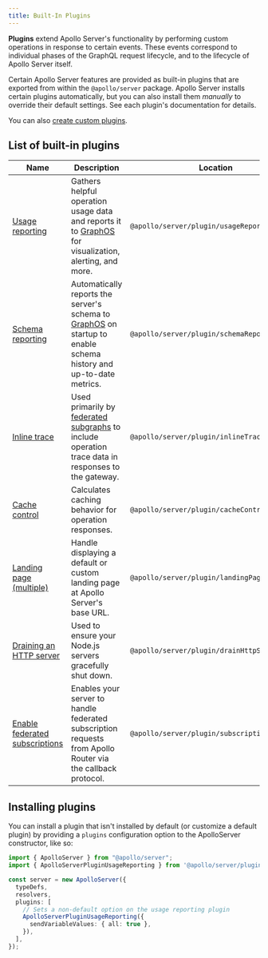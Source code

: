 ```yaml
---
title: Built-In Plugins
---
```


**Plugins** extend Apollo Server's functionality by performing custom operations in response to certain events. These events correspond to individual phases of the GraphQL request lifecycle, and to the lifecycle of Apollo Server itself.

Certain Apollo Server features are provided as built-in plugins that are exported from within the `@apollo/server` package. Apollo Server installs certain plugins automatically, but you can also install them _manually_ to override their default settings. See each plugin's documentation for details.

You can also [create custom plugins](./integrations/plugins/).

## List of built-in plugins

| Name | Description | Location |
|------|---------|-------------|
| [Usage reporting](./api/plugin/usage-reporting/) | Gathers helpful operation usage data and reports it to [GraphOS](/graphos/) for visualization, alerting, and more. |`@apollo/server/plugin/usageReporting` |
| [Schema reporting](./api/plugin/schema-reporting/) | Automatically reports the server's schema to [GraphOS](/graphos/) on startup to enable schema history and up-to-date metrics. | `@apollo/server/plugin/schemaReporting` |
| [Inline trace](./api/plugin/inline-trace/) | Used primarily by [federated subgraphs](https://www.apollographql.com/docs/federation/) to include operation trace data in responses to the gateway. | `@apollo/server/plugin/inlineTrace` |
| [Cache control](./api/plugin/cache-control/) | Calculates caching behavior for operation responses. | `@apollo/server/plugin/cacheControl` |
| [Landing page (multiple)](./api/plugin/landing-pages) | Handle displaying a default or custom landing page at Apollo Server's base URL. | `@apollo/server/plugin/landingPage/default` |
| [Draining an HTTP server](./api/plugin/drain-http-server) | Used to ensure your Node.js servers gracefully shut down. | `@apollo/server/plugin/drainHttpServer`|
| [Enable federated subscriptions](./api/plugin/subscription-callback) | Enables your server to handle federated subscription requests from Apollo Router via the callback protocol. | `@apollo/server/plugin/subscriptionCallback`|

## Installing plugins

You can install a plugin that isn't installed by default (or customize a default plugin) by providing a `plugins` configuration option to the ApolloServer constructor, like so:

<MultiCodeBlock>

```ts
import { ApolloServer } from "@apollo/server";
import { ApolloServerPluginUsageReporting } from '@apollo/server/plugin/usageReporting';

const server = new ApolloServer({
  typeDefs,
  resolvers,
  plugins: [
    // Sets a non-default option on the usage reporting plugin
    ApolloServerPluginUsageReporting({
      sendVariableValues: { all: true },
    }),
  ],
});
```

</MultiCodeBlock>
